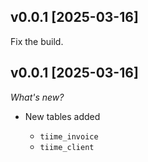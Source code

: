 ## v0.0.1 [2025-03-16]

Fix the build.

## v0.0.1 [2025-03-16]

_What's new?_

- New tables added

  - `tiime_invoice`
  - `tiime_client`
